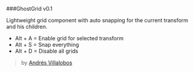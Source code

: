 ###GhostGrid v0.1


Lightweight grid component with auto snapping for the current transform and his children.

- Alt + A = Enable grid for selected transform
- Alt + S = Snap everything
- Alt + D = Disable all grids


> by [Andrés Villalobos](http://twitter.com/matnesis) 

